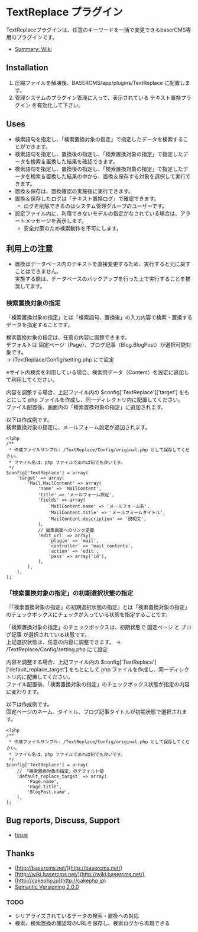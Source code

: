 # TextReplace プラグイン #

TextReplaceプラグインは、任意のキーワードを一括で変更できるbaserCMS専用のプラグインです。

- [Summary: Wiki](https://github.com/materializing/TextReplace/wiki)


## Installation ##

1. 圧縮ファイルを解凍後、BASERCMS/app/plugins/TextReplace に配置します。
2. 管理システムのプラグイン管理に入って、表示されている テキスト置換プラグイン を有効化して下さい。


## Uses ##

- 検索語句を指定し、「検索置換対象の指定」で指定したデータを検索することができます。
- 検索語句を指定し、置換後の指定し、「検索置換対象の指定」で指定したデータを検索＆置換した結果を確認できます。
- 検索語句を指定し、置換後の指定し、「検索置換対象の指定」で指定したデータを検索＆置換した結果の中から、置換＆保存する対象を選択して実行できます。
- 置換＆保存は、置換確認の実施後に実行できます。
- 置換＆保存したログは「テキスト置換ログ」で確認できます。
  - ログを削除できるのはシステム管理グループのユーザーです。
- 設定ファイル内に、利用できないモデルの指定がなされている場合は、アラートメッセージを表示します。
  - 安全対策のため検索動作を不可にします。


## 利用上の注意
- 置換はデータベース内のテキストを直接変更するため、実行すると元に戻すことはできません。  
実施する際は、データベースのバックアップを行った上で実行することを推奨してます。


### 検索置換対象の指定
「検索置換対象の指定」とは「検索語句、置換後」の入力内容で検索・置換するデータを指定することです。

検索置換対象の指定は、任意の内容に調整できます。  
デフォルトは 固定ページ（Page）、ブログ記事（Blog.BlogPost）が選択可能対象です。  
→ /TextReplace/Config/setting.php にて設定

※サイト内検索を利用している場合、検索用データ（Content）を設定に追加して利用してください。  

内容を調整する場合、上記ファイル内の $config['TextReplace']['target'] をもとにして php ファイルを作成し、同一ディレクトリ内に配置してください。  
ファイル配置後、画面内の「検索置換対象の指定」に追加されます。

以下は作成例です。  
検索置換対象の指定に、メールフォーム設定が追加されます。

```
<?php
/**
 * 作成ファイルサンプル: /TextReplace/Config/original.php として保存してください。
 * ファイル名は、php ファイルであれば何でも良いです。
 */
$config['TextReplace'] = array(
	'target' => array(
		'Mail.MailContent' => array(
			'name' => 'MailContent',
			'title' => 'メールフォーム設定',
			'fields' => array(
				'MailContent.name' => 'メールフォーム名',
				'MailContent.title' => 'メールフォームタイトル',
				'MailContent.description' => '説明文',
			),
			// 編集画面へのリンク定義
			'edit_url' => array(
				'plugin' => 'mail',
				'controller' => 'mail_contents',
				'action' => 'edit',
				'pass' => array('id'),
			),
		),
	),
);
```

### 「検索置換対象の指定」の初期選択状態の指定
『「検索置換対象の指定」の初期選択状態の指定』とは「検索置換対象の指定」のチェックボックスにチェックが入っている状態を指定することです。

「検索置換対象の指定」のチェックボックスは、初期状態で 固定ページ と ブログ記事 が選択されている状態です。  
上記選択状態は、任意の内容に調整できます。
→ /TextReplace/Config/setting.php にて設定

内容を調整する場合、上記ファイル内の $config['TextReplace']['default_replace_target'] をもとにして php ファイルを作成し、同一ディレクトリ内に配置してください。  
ファイル配置後、「検索置換対象の指定」のチェックボックス状態が指定の内容に変わります。

以下は作成例です。  
固定ページのネーム、タイトル、ブログ記事タイトルが初期状態で選択されます。

```
<?php
/**
 * 作成ファイルサンプル: /TextReplace/Config/original.php として保存してください。
 * ファイル名は、php ファイルであれば何でも良いです。
 */
$config['TextReplace'] = array(
	// 「検索置換対象の指定」のデフォルト値
	'default_replace_target' => array(
		'Page.name',
		'Page.title',
		'BlogPost.name',
	),
);
```


## Bug reports, Discuss, Support

- [Issue](https://github.com/materializing/TextReplace/issues)


## Thanks

- [http://basercms.net/](http://basercms.net/)
- [http://wiki.basercms.net/](http://wiki.basercms.net/)
- [http://cakephp.jp](http://cakephp.jp)
- [Semantic Versioning 2.0.0](http://semver.org/lang/ja/)


### TODO

* シリアライズされているデータの検索・置換への対応
* 検索、検索置換の確認時のURLを保存し、検索ログから再現できる
